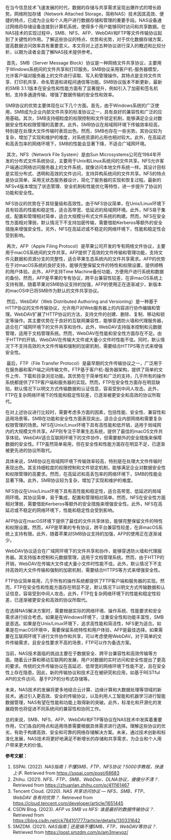 ​	在当今信息技术飞速发展的时代，数据的存储与共享需求呈现出爆炸式的增长趋势。网络附加存储（Network Attached Storage，简称NAS）技术因其高效、便捷的特点，已成为企业和个人用户进行数据存储和管理的重要手段。NAS设备通过网络将存储设备连接到计算机系统，使得多个用户能够同时访问和共享数据。在NAS技术的实现过程中，SMB、NFS、AFP、WebDAV和FTP等文件传输协议起到了关键性的作用。了解这些协议的特点、优势和劣势，对于优化数据存储方案，提高数据访问效率具有重要意义。本文将对上述五种协议进行深入的概述和比较分析，以期为读者全面了解NAS技术提供参考。

​		首先，SMB（Server Message Block）协议是一种网络文件共享协议，主要用于Windows系统间的文件共享和打印服务。SMB协议采用客户机-服务器模型，允许客户端对服务器上的文件进行读取、写入和管理操作。其特点是支持文件共享、打印机共享、命名管道和进程间通信等功能。SMB协议版本不断更新，最新的SMB 3.1.1版本在安全性和性能方面有了显著提升，例如引入了加密和签名机制，支持多通道传输，增强了数据传输的安全性和效率。

​		SMB协议的优势主要体现在以下几个方面。首先，由于Windows系统的广泛使用，SMB成为企业内部文件共享的标准协议之一，具有良好的兼容性和广泛的应用基础。其次，SMB支持细粒度的权限控制和文件锁定机制，能够满足企业对数据安全性和权限管理的高要求。此外，SMB协议在局域网环境下传输效率较高，特别是在处理大文件传输时表现出色。然而，SMB也存在一些劣势。其协议较为复杂，增加了实现和维护的难度，对系统资源的占用也相对较大。此外，在高延迟和高丢包率的网络环境下，SMB的性能会显著下降，不适合广域网环境。

​		其次，NFS（Network File System）是由Sun Microsystems公司在1984年开发的分布式文件系统协议，主要用于Unix和Linux系统间的文件共享。NFS允许客户端通过网络访问服务器上的文件系统，就像访问本地文件系统一样。其设计目标是实现分布式、透明和高效的文件访问，支持异构系统间的文件共享。NFS的特点是协议简单，采用无状态服务器设计，简化了服务器的实现和恢复过程。最新的NFSv4版本增加了状态管理、安全机制和性能优化等特性，进一步提升了协议的功能和安全性。

​		NFS协议的优势在于其轻量级和高效性。由于NFS协议简单，在Unix/Linux环境下具有较高的性能和稳定性，适合高带宽、低延迟的局域网环境。此外，NFS易于集成，配置和管理相对简单，适合大规模分布式文件系统的构建。然而，NFS在安全性方面相对薄弱，默认情况下不支持加密传输，需要借助Kerberos等额外的安全措施来增强安全性。另外，NFS在高延迟或不稳定的网络环境下，性能和稳定性会受到影响。

​		再次，AFP（Apple Filing Protocol）是苹果公司开发的专有网络文件协议，主要用于macOS系统间的文件共享。AFP提供了高效的文件传输和管理功能，支持文件元数据和资源分支的完整性，适合苹果生态系统内的文件共享需求。AFP的优势在于对macOS系统的良好支持，能够完整保留文件的特性和权限设置，提供顺畅的用户体验。此外，AFP支持Time Machine备份功能，方便用户进行系统和数据的备份。然而，AFP是苹果的专有协议，跨平台兼容性较差，在非macOS系统上支持有限。随着苹果对SMB协议支持的加强，AFP的使用正在逐渐减少，新版本的macOS中已将SMB作为默认的文件共享协议。

​		然后，WebDAV（Web Distributed Authoring and Versioning）是一种基于HTTP协议的文件传输协议，允许用户对Web服务器上的内容进行协作编辑和管理。WebDAV扩展了HTTP协议的方法，支持文件的创建、删除、复制、移动和锁定等操作。其主要优势在于良好的互联网兼容性，能够穿透防火墙和代理服务器，适合在广域网环境下的文件共享和协作。此外，WebDAV支持版本控制和元数据管理，适用于文档管理系统。然而，WebDAV在性能和安全性方面存在不足。由于HTTP的开销，WebDAV在传输大文件或大量小文件时性能不佳。同时，默认情况下不支持高效的大文件传输和强制的加密机制，需要结合HTTPS等方式来增强安全性。

​		最后，FTP（File Transfer Protocol）是最早期的文件传输协议之一，广泛用于在服务器和客户端之间传输文件。FTP基于客户机-服务器架构，提供了简单的文件上传、下载和目录浏览功能。其优势在于简单性和广泛的支持，几乎所有的操作系统都提供了FTP客户端和服务器的实现。然而，FTP在安全性方面存在明显缺陷，默认情况下以明文方式传输数据和认证信息，容易受到中间人攻击。此外，FTP在复杂网络环境下的性能和稳定性较差，已逐渐被更安全和高效的协议所取代。

​		在对上述协议进行比较时，需要考虑多方面的因素，包括性能、安全性、兼容性和适用场景等。SMB在功能和安全性方面表现突出，适合企业内部网络和需要复杂权限管理的场景。NFS在Unix/Linux环境下具有高性能和低开销，适用于局域网内的大规模文件共享。AFP则专注于苹果生态系统，提供了最佳的macOS文件共享体验。WebDAV适合互联网环境下的文件协作，但需要额外的安全措施来保障数据的安全性。FTP虽然简单易用，但在安全性和性能方面存在明显不足，已逐渐被更先进的协议所取代。

​		具体来说，SMB协议在局域网环境下传输效率较高，特别是在处理大文件传输时表现出色。其支持细粒度的权限控制和文件锁定机制，能够满足企业对数据安全性和权限管理的高要求。然而，在高延迟和高丢包率的网络环境下，SMB的性能会显著下降。此外，SMB协议较为复杂，增加了实现和维护的难度。

​		NFS协议在Unix/Linux环境下具有高性能和稳定性，适合高带宽、低延迟的局域网环境。其协议简单，易于集成，配置和管理相对简单。然而，NFS在安全性方面相对薄弱，需要借助Kerberos等额外的安全措施来增强安全性。此外，NFS在高延迟或不稳定的网络环境下，性能和稳定性会受到影响。

​		AFP协议在macOS环境下提供了最佳的文件共享体验，能够完整保留文件的特性和权限设置。然而，AFP是苹果的专有协议，跨平台兼容性较差，在非macOS系统上支持有限。此外，随着苹果对SMB协议支持的加强，AFP的使用正在逐渐减少。

​		WebDAV协议适合在广域网环境下的文件共享和协作，能够穿透防火墙和代理服务器。其支持版本控制和元数据管理，适用于文档管理系统。然而，由于HTTP的开销，WebDAV在传输大文件或大量小文件时性能不佳。此外，默认情况下不支持高效的大文件传输和强制的加密机制，需要结合HTTPS等方式来增强安全性。

​		FTP协议简单易用，几乎所有的操作系统都提供了FTP客户端和服务器的实现。然而，FTP在安全性和性能方面存在明显不足，默认情况下以明文方式传输数据和认证信息，容易受到中间人攻击。此外，FTP在复杂网络环境下的性能和稳定性较差，已逐渐被更安全和高效的协议所取代。

​		在选择NAS解决方案时，需要根据实际的网络环境、操作系统、性能要求和安全需求进行综合考虑。如果是在Windows环境下，注重安全性和功能丰富性，SMB是首选。如果是在Unix/Linux环境下，追求高性能和简洁性，NFS更为适合。如果是在macOS环境中，需要保留系统特性和用户体验，AFP是最佳选择。如果需要在互联网环境下进行文件协作和共享，可以考虑使用WebDAV。对于简单的文件传输需求，且安全性要求不高的场景，FTP可以作为备选方案。

​	当前，NAS技术面临的挑战主要在于数据安全、跨平台兼容性和高效传输等方面。随着云计算和移动互联网的发展，用户对数据的实时访问和安全性提出了更高的要求。传统的文件传输协议在高延迟、低带宽的网络环境下性能不足，且在安全性上存在隐患。因此，新的传输协议和技术正在被研究和应用，如基于RESTful API的文件访问、基于P2P的分布式存储等。

未来，NAS技术的发展将更多地结合云计算、边缘计算和大数据处理等领域的新技术。通过引入更高效、安全的传输协议，以及利用人工智能和机器学习进行智能数据管理，NAS有望在性能和功能上取得新的突破。此外，标准化和开源化的发展趋势也将促进不同系统间的兼容性和协同工作。

总的来说，SMB、NFS、AFP、WebDAV和FTP等协议在NAS技术中发挥着重要作用，它们各自的特点和适用场景需要根据具体需求进行选择。理解这些协议的优劣，有助于构建高效、安全和可靠的网络存储解决方案。未来，通过技术创新和标准化发展，NAS技术将更好地满足不断增长的存储和共享需求，为企业和个人用户带来更大的价值。



**参考文献：**

1. SSPAI. (2022). *NAS指南丨不懂SMB、FTP、NFS协议？5000字教程，快速上手*. Retrieved from https://sspai.com/post/68683
2. Zhihu. (2021). *NFS、FTP、SMB、WebDav、DLNA协议，傻傻分不清？*. Retrieved from https://zhuanlan.zhihu.com/p/411161467
3. Tencent Cloud. (2020). *NAS 共享访问协议 — NFS、SMB、FTP、WebDAV 各有何优势？*. Retrieved from https://cloud.tencent.com/developer/article/1651445
4. CSDN Blog. (2023). *AFP vs SMB vs NFS: 谁是最好的数据传输协议？*. Retrieved from https://blog.csdn.net/ck784101777/article/details/130331642
5. SMZDM. (2021). *NAS指南 | 还是搞不懂SMB、FTP、WebDAV等协议？*. Retrieved from https://post.smzdm.com/p/am3mwvoz/
